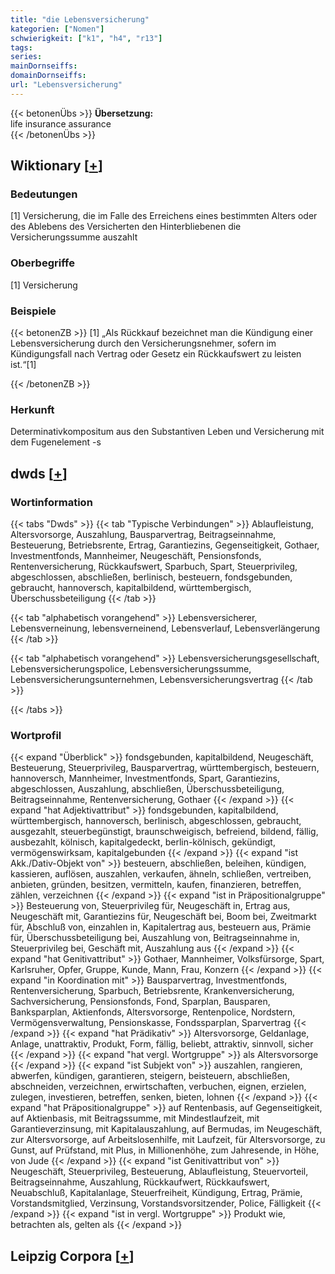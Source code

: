 ```yaml
---
title: "die Lebensversicherung"
kategorien: ["Nomen"]
schwierigkeit: ["k1", "h4", "r13"]
tags:
series:
mainDornseiffs:
domainDornseiffs:
url: "Lebensversicherung"
---
```


{{< betonenÜbs >}}
**Übersetzung:**  
life insurance assurance  
{{< /betonenÜbs >}}

## Wiktionary [[+](https://de.wiktionary.org/wiki/Lebensversicherung)]

### Bedeutungen
[1] Versicherung, die im Falle des Erreichens eines bestimmten Alters oder des Ablebens des Versicherten den Hinterbliebenen die Versicherungssumme auszahlt  

### Oberbegriffe
[1] Versicherung  

### Beispiele
{{< betonenZB >}}
[1] „Als Rückkauf bezeichnet man die Kündigung einer Lebensversicherung durch den Versicherungsnehmer, sofern im Kündigungsfall nach Vertrag oder Gesetz ein Rückkaufswert zu leisten ist.“[1]  

{{< /betonenZB >}}
### Herkunft
Determinativkompositum aus den Substantiven Leben und Versicherung mit dem Fugenelement -s  



## dwds [[+](https://www.dwds.de/wb/Lebensversicherung)]

### Wortinformation
{{< tabs "Dwds" >}}
{{< tab "Typische Verbindungen" >}}
Ablaufleistung, Altersvorsorge, Auszahlung, Bausparvertrag, Beitragseinnahme, Besteuerung, Betriebsrente, Ertrag, Garantiezins, Gegenseitigkeit, Gothaer, Investmentfonds, Mannheimer, Neugeschäft, Pensionsfonds, Rentenversicherung, Rückkaufswert, Sparbuch, Spart, Steuerprivileg, abgeschlossen, abschließen, berlinisch, besteuern, fondsgebunden, gebraucht, hannoversch, kapitalbildend, württembergisch, Überschussbeteiligung
{{< /tab >}}

{{< tab "alphabetisch vorangehend" >}}
Lebensversicherer, Lebensverneinung, lebensverneinend, Lebensverlauf, Lebensverlängerung
{{< /tab >}}

{{< tab "alphabetisch vorangehend" >}}
Lebensversicherungsgesellschaft, Lebensversicherungspolice, Lebensversicherungssumme, Lebensversicherungsunternehmen, Lebensversicherungsvertrag
{{< /tab >}}

{{< /tabs >}}

### Wortprofil
{{< expand "Überblick" >}} fondsgebunden, kapitalbildend, Neugeschäft, Besteuerung, Steuerprivileg, Bausparvertrag, württembergisch, besteuern, hannoversch, Mannheimer, Investmentfonds, Spart, Garantiezins, abgeschlossen, Auszahlung, abschließen, Überschussbeteiligung, Beitragseinnahme, Rentenversicherung, Gothaer {{< /expand >}}
{{< expand "hat Adjektivattribut" >}} fondsgebunden, kapitalbildend, württembergisch, hannoversch, berlinisch, abgeschlossen, gebraucht, ausgezahlt, steuerbegünstigt, braunschweigisch, befreiend, bildend, fällig, ausbezahlt, kölnisch, kapitalgedeckt, berlin-kölnisch, gekündigt, vermögenswirksam, kapitalgebunden {{< /expand >}}
{{< expand "ist Akk./Dativ-Objekt von" >}} besteuern, abschließen, beleihen, kündigen, kassieren, auflösen, auszahlen, verkaufen, ähneln, schließen, vertreiben, anbieten, gründen, besitzen, vermitteln, kaufen, finanzieren, betreffen, zählen, verzeichnen {{< /expand >}}
{{< expand "ist in Präpositionalgruppe" >}} Besteuerung von, Steuerprivileg für, Neugeschäft in, Ertrag aus, Neugeschäft mit, Garantiezins für, Neugeschäft bei, Boom bei, Zweitmarkt für, Abschluß von, einzahlen in, Kapitalertrag aus, besteuern aus, Prämie für, Überschussbeteiligung bei, Auszahlung von, Beitragseinnahme in, Steuerprivileg bei, Geschäft mit, Auszahlung aus {{< /expand >}}
{{< expand "hat Genitivattribut" >}} Gothaer, Mannheimer, Volksfürsorge, Spart, Karlsruher, Opfer, Gruppe, Kunde, Mann, Frau, Konzern {{< /expand >}}
{{< expand "in Koordination mit" >}} Bausparvertrag, Investmentfonds, Rentenversicherung, Sparbuch, Betriebsrente, Krankenversicherung, Sachversicherung, Pensionsfonds, Fond, Sparplan, Bausparen, Banksparplan, Aktienfonds, Altersvorsorge, Rentenpolice, Nordstern, Vermögensverwaltung, Pensionskasse, Fondssparplan, Sparvertrag {{< /expand >}}
{{< expand "hat Prädikativ" >}} Altersvorsorge, Geldanlage, Anlage, unattraktiv, Produkt, Form, fällig, beliebt, attraktiv, sinnvoll, sicher {{< /expand >}}
{{< expand "hat vergl. Wortgruppe" >}} als Altersvorsorge {{< /expand >}}
{{< expand "ist Subjekt von" >}} auszahlen, rangieren, abwerfen, kündigen, garantieren, steigern, beisteuern, abschließen, abschneiden, verzeichnen, erwirtschaften, verbuchen, eignen, erzielen, zulegen, investieren, betreffen, senken, bieten, lohnen {{< /expand >}}
{{< expand "hat Präpositionalgruppe" >}} auf Rentenbasis, auf Gegenseitigkeit, auf Aktienbasis, mit Beitragssumme, mit Mindestlaufzeit, mit Garantieverzinsung, mit Kapitalauszahlung, auf Bermudas, im Neugeschäft, zur Altersvorsorge, auf Arbeitslosenhilfe, mit Laufzeit, für Altersvorsorge, zu Gunst, auf Prüfstand, mit Plus, in Millionenhöhe, zum Jahresende, in Höhe, von Jude {{< /expand >}}
{{< expand "ist Genitivattribut von" >}} Neugeschäft, Steuerprivileg, Besteuerung, Ablaufleistung, Steuervorteil, Beitragseinnahme, Auszahlung, Rückkaufwert, Rückkaufswert, Neuabschluß, Kapitalanlage, Steuerfreiheit, Kündigung, Ertrag, Prämie, Vorstandsmitglied, Verzinsung, Vorstandsvorsitzender, Police, Fälligkeit {{< /expand >}}
{{< expand "ist in vergl. Wortgruppe" >}} Produkt wie, betrachten als, gelten als {{< /expand >}}

## Leipzig Corpora [[+](https://corpora.uni-leipzig.de/en/res?word=Lebensversicherung&corpusId=deu_newscrawl-public_2018)]

